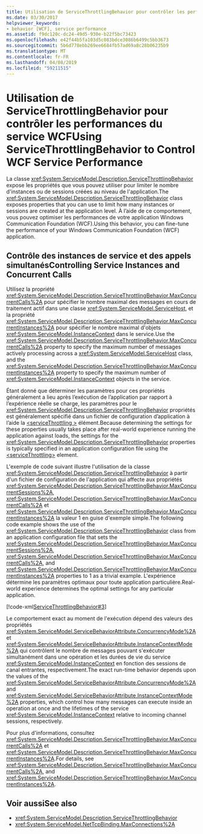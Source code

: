 ```yaml
---
title: Utilisation de ServiceThrottlingBehavior pour contrôler les performances du service WCF
ms.date: 03/30/2017
helpviewer_keywords:
- behavior [WCF], service performance
ms.assetid: f9dc120c-dc24-49d5-930e-b22f5bc73423
ms.openlocfilehash: e42f44b5fa103d5c083bdce3086b6499c5bb3673
ms.sourcegitcommit: 5b6d778ebb269ee6684fb57ad69a8c28b06235b9
ms.translationtype: MT
ms.contentlocale: fr-FR
ms.lasthandoff: 04/08/2019
ms.locfileid: "59211515"
---
```

# <a name="using-servicethrottlingbehavior-to-control-wcf-service-performance"></a><span data-ttu-id="1186a-102">Utilisation de ServiceThrottlingBehavior pour contrôler les performances du service WCF</span><span class="sxs-lookup"><span data-stu-id="1186a-102">Using ServiceThrottlingBehavior to Control WCF Service Performance</span></span>
<span data-ttu-id="1186a-103">La classe <xref:System.ServiceModel.Description.ServiceThrottlingBehavior> expose les propriétés que vous pouvez utiliser pour limiter le nombre d'instances ou de sessions créées au niveau de l'application.</span><span class="sxs-lookup"><span data-stu-id="1186a-103">The <xref:System.ServiceModel.Description.ServiceThrottlingBehavior> class exposes properties that you can use to limit how many instances or sessions are created at the application level.</span></span> <span data-ttu-id="1186a-104">À l’aide de ce comportement, vous pouvez optimiser les performances de votre application Windows Communication Foundation (WCF).</span><span class="sxs-lookup"><span data-stu-id="1186a-104">Using this behavior, you can fine-tune the performance of your Windows Communication Foundation (WCF) application.</span></span>  
  
## <a name="controlling-service-instances-and-concurrent-calls"></a><span data-ttu-id="1186a-105">Contrôle des instances de service et des appels simultanés</span><span class="sxs-lookup"><span data-stu-id="1186a-105">Controlling Service Instances and Concurrent Calls</span></span>  
 <span data-ttu-id="1186a-106">Utilisez la propriété <xref:System.ServiceModel.Description.ServiceThrottlingBehavior.MaxConcurrentCalls%2A> pour spécifier le nombre maximal des messages en cours de traitement actif dans une classe <xref:System.ServiceModel.ServiceHost>, et la propriété <xref:System.ServiceModel.Description.ServiceThrottlingBehavior.MaxConcurrentInstances%2A> pour spécifier le nombre maximal d'objets <xref:System.ServiceModel.InstanceContext> dans le service.</span><span class="sxs-lookup"><span data-stu-id="1186a-106">Use the <xref:System.ServiceModel.Description.ServiceThrottlingBehavior.MaxConcurrentCalls%2A> property to specify the maximum number of messages actively processing across a <xref:System.ServiceModel.ServiceHost> class, and the <xref:System.ServiceModel.Description.ServiceThrottlingBehavior.MaxConcurrentInstances%2A> property to specify the maximum number of <xref:System.ServiceModel.InstanceContext> objects in the service.</span></span>  
  
 <span data-ttu-id="1186a-107">Étant donné que déterminer les paramètres pour ces propriétés généralement a lieu après l’exécution de l’application par rapport à l’expérience réelle se charge, les paramètres pour le <xref:System.ServiceModel.Description.ServiceThrottlingBehavior> propriétés est généralement spécifié dans un fichier de configuration d’application à l’aide la [ \<serviceThrottling >](../../../../docs/framework/configure-apps/file-schema/wcf/servicethrottling.md) élément.</span><span class="sxs-lookup"><span data-stu-id="1186a-107">Because determining the settings for these properties usually takes place after real-world experience running the application against loads, the settings for the <xref:System.ServiceModel.Description.ServiceThrottlingBehavior> properties is typically specified in an application configuration file using the [\<serviceThrottling>](../../../../docs/framework/configure-apps/file-schema/wcf/servicethrottling.md) element.</span></span>  
  
 <span data-ttu-id="1186a-108">L'exemple de code suivant illustre l'utilisation de la classe <xref:System.ServiceModel.Description.ServiceThrottlingBehavior> à partir d'un fichier de configuration de l'application qui affecte aux propriétés <xref:System.ServiceModel.Description.ServiceThrottlingBehavior.MaxConcurrentSessions%2A>, <xref:System.ServiceModel.Description.ServiceThrottlingBehavior.MaxConcurrentCalls%2A> et <xref:System.ServiceModel.Description.ServiceThrottlingBehavior.MaxConcurrentInstances%2A> la valeur 1 en guise d'exemple simple.</span><span class="sxs-lookup"><span data-stu-id="1186a-108">The following code example shows the use of the <xref:System.ServiceModel.Description.ServiceThrottlingBehavior> class from an application configuration file that sets the <xref:System.ServiceModel.Description.ServiceThrottlingBehavior.MaxConcurrentSessions%2A>, <xref:System.ServiceModel.Description.ServiceThrottlingBehavior.MaxConcurrentCalls%2A>, and <xref:System.ServiceModel.Description.ServiceThrottlingBehavior.MaxConcurrentInstances%2A> properties to 1 as a trivial example.</span></span> <span data-ttu-id="1186a-109">L'expérience détermine les paramètres optimaux pour toute application particulière.</span><span class="sxs-lookup"><span data-stu-id="1186a-109">Real-world experience determines the optimal settings for any particular application.</span></span>  
  
 [!code-xml[ServiceThrottlingBehavior#3](../../../../samples/snippets/csharp/VS_Snippets_CFX/servicethrottlingbehavior/cs/hostapplication.exe.config#3)]  
  
 <span data-ttu-id="1186a-110">Le comportement exact au moment de l'exécution dépend des valeurs des propriétés <xref:System.ServiceModel.ServiceBehaviorAttribute.ConcurrencyMode%2A> et <xref:System.ServiceModel.ServiceBehaviorAttribute.InstanceContextMode%2A> qui contrôlent le nombre de messages pouvant s'exécuter simultanément dans une opération et les durées de vie du service <xref:System.ServiceModel.InstanceContext> en fonction des sessions de canal entrantes, respectivement.</span><span class="sxs-lookup"><span data-stu-id="1186a-110">The exact run-time behavior depends upon the values of the <xref:System.ServiceModel.ServiceBehaviorAttribute.ConcurrencyMode%2A> and <xref:System.ServiceModel.ServiceBehaviorAttribute.InstanceContextMode%2A> properties, which control how many messages can execute inside an operation at once and the lifetimes of the service <xref:System.ServiceModel.InstanceContext> relative to incoming channel sessions, respectively.</span></span>  
  
 <span data-ttu-id="1186a-111">Pour plus d'informations, consultez <xref:System.ServiceModel.Description.ServiceThrottlingBehavior.MaxConcurrentCalls%2A> et <xref:System.ServiceModel.Description.ServiceThrottlingBehavior.MaxConcurrentInstances%2A>.</span><span class="sxs-lookup"><span data-stu-id="1186a-111">For details, see <xref:System.ServiceModel.Description.ServiceThrottlingBehavior.MaxConcurrentCalls%2A>, and <xref:System.ServiceModel.Description.ServiceThrottlingBehavior.MaxConcurrentInstances%2A>.</span></span>  
  
## <a name="see-also"></a><span data-ttu-id="1186a-112">Voir aussi</span><span class="sxs-lookup"><span data-stu-id="1186a-112">See also</span></span>

- <xref:System.ServiceModel.Description.ServiceThrottlingBehavior>
- <xref:System.ServiceModel.NetTcpBinding.MaxConnections%2A>
